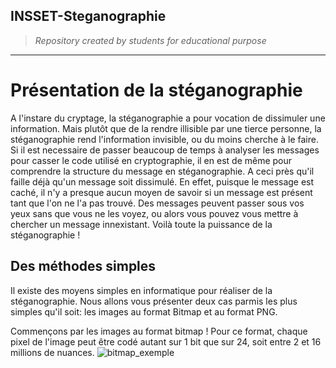 ## INSSET-Steganographie
<blockquote><i>Repository created by students for educational purpose</i></blockquote>

----------
# Présentation de la stéganographie

A l'instare du cryptage, la stéganographie a pour vocation de dissimuler une information. Mais plutôt que de la rendre illisible par une tierce personne, la stéganographie rend l'information invisible, ou du moins cherche à le faire. Si il est necessaire de passer beaucoup de temps à analyser les messages pour casser le code utilisé en cryptographie, il en est de même pour comprendre la structure du message en stéganographie. 
A ceci près qu'il faille déjà qu'un message soit dissimulé. En effet, puisque le message est caché, il n'y a presque aucun moyen de savoir si un message est présent tant que l'on ne l'a pas trouvé. Des messages peuvent passer sous vos yeux sans que vous ne les voyez, ou alors vous pouvez vous mettre à chercher un message innexistant.
Voilà toute la puissance de la stéganographie !

## Des méthodes simples

Il existe des moyens simples en informatique pour réaliser de la stéganographie. Nous allons vous présenter deux cas parmis les plus simples qu'il soit: les images au format Bitmap et au format PNG.

Commençons par les images au format bitmap !
Pour ce format, chaque pixel de l'image peut être codé autant sur 1 bit que sur 24, soit entre 2 et 16 millions de nuances.
![bitmap_exemple](https://cloud.githubusercontent.com/assets/16888022/12569462/71e0efac-c3cf-11e5-9146-8985719811c8.png)
